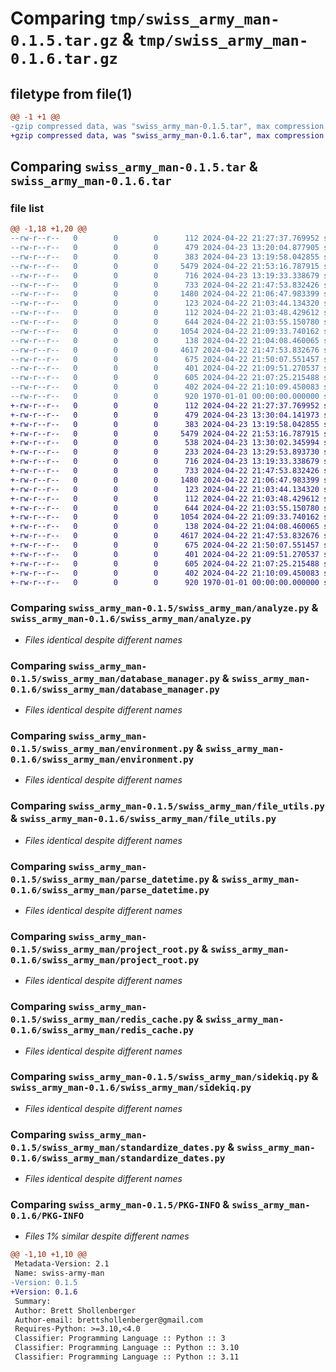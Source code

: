 # Comparing `tmp/swiss_army_man-0.1.5.tar.gz` & `tmp/swiss_army_man-0.1.6.tar.gz`

## filetype from file(1)

```diff
@@ -1 +1 @@
-gzip compressed data, was "swiss_army_man-0.1.5.tar", max compression
+gzip compressed data, was "swiss_army_man-0.1.6.tar", max compression
```

## Comparing `swiss_army_man-0.1.5.tar` & `swiss_army_man-0.1.6.tar`

### file list

```diff
@@ -1,18 +1,20 @@
--rw-r--r--   0        0        0      112 2024-04-22 21:27:37.769952 swiss_army_man-0.1.5/README.md
--rw-r--r--   0        0        0      479 2024-04-23 13:20:04.877905 swiss_army_man-0.1.5/pyproject.toml
--rw-r--r--   0        0        0      383 2024-04-23 13:19:58.042855 swiss_army_man-0.1.5/swiss_army_man/__init__.py
--rw-r--r--   0        0        0     5479 2024-04-22 21:53:16.787915 swiss_army_man-0.1.5/swiss_army_man/analyze.py
--rw-r--r--   0        0        0      716 2024-04-23 13:19:33.338679 swiss_army_man-0.1.5/swiss_army_man/database_manager.py
--rw-r--r--   0        0        0      733 2024-04-22 21:47:53.832426 swiss_army_man-0.1.5/swiss_army_man/environment.py
--rw-r--r--   0        0        0     1480 2024-04-22 21:06:47.983399 swiss_army_man-0.1.5/swiss_army_man/file_utils.py
--rw-r--r--   0        0        0      123 2024-04-22 21:03:44.134320 swiss_army_man-0.1.5/swiss_army_man/grep.py
--rw-r--r--   0        0        0      112 2024-04-22 21:03:48.429612 swiss_army_man-0.1.5/swiss_army_man/is_iterable.py
--rw-r--r--   0        0        0      644 2024-04-22 21:03:55.150780 swiss_army_man-0.1.5/swiss_army_man/parse_datetime.py
--rw-r--r--   0        0        0     1054 2024-04-22 21:09:33.740162 swiss_army_man-0.1.5/swiss_army_man/project_root.py
--rw-r--r--   0        0        0      138 2024-04-22 21:04:08.460065 swiss_army_man-0.1.5/swiss_army_man/query_to_df.py
--rw-r--r--   0        0        0     4617 2024-04-22 21:47:53.832676 swiss_army_man-0.1.5/swiss_army_man/redis_cache.py
--rw-r--r--   0        0        0      675 2024-04-22 21:50:07.551457 swiss_army_man-0.1.5/swiss_army_man/sidekiq.py
--rw-r--r--   0        0        0      401 2024-04-22 21:09:51.270537 swiss_army_man-0.1.5/swiss_army_man/singleton.py
--rw-r--r--   0        0        0      605 2024-04-22 21:07:25.215488 swiss_army_man-0.1.5/swiss_army_man/standardize_dates.py
--rw-r--r--   0        0        0      402 2024-04-22 21:10:09.450083 swiss_army_man-0.1.5/swiss_army_man/string_methods.py
--rw-r--r--   0        0        0      920 1970-01-01 00:00:00.000000 swiss_army_man-0.1.5/PKG-INFO
+-rw-r--r--   0        0        0      112 2024-04-22 21:27:37.769952 swiss_army_man-0.1.6/README.md
+-rw-r--r--   0        0        0      479 2024-04-23 13:30:04.141973 swiss_army_man-0.1.6/pyproject.toml
+-rw-r--r--   0        0        0      383 2024-04-23 13:19:58.042855 swiss_army_man-0.1.6/swiss_army_man/__init__.py
+-rw-r--r--   0        0        0     5479 2024-04-22 21:53:16.787915 swiss_army_man-0.1.6/swiss_army_man/analyze.py
+-rw-r--r--   0        0        0      538 2024-04-23 13:30:02.345994 swiss_army_man-0.1.6/swiss_army_man/boot.py
+-rw-r--r--   0        0        0      233 2024-04-23 13:29:53.893730 swiss_army_man-0.1.6/swiss_army_man/boot_jupyter.py
+-rw-r--r--   0        0        0      716 2024-04-23 13:19:33.338679 swiss_army_man-0.1.6/swiss_army_man/database_manager.py
+-rw-r--r--   0        0        0      733 2024-04-22 21:47:53.832426 swiss_army_man-0.1.6/swiss_army_man/environment.py
+-rw-r--r--   0        0        0     1480 2024-04-22 21:06:47.983399 swiss_army_man-0.1.6/swiss_army_man/file_utils.py
+-rw-r--r--   0        0        0      123 2024-04-22 21:03:44.134320 swiss_army_man-0.1.6/swiss_army_man/grep.py
+-rw-r--r--   0        0        0      112 2024-04-22 21:03:48.429612 swiss_army_man-0.1.6/swiss_army_man/is_iterable.py
+-rw-r--r--   0        0        0      644 2024-04-22 21:03:55.150780 swiss_army_man-0.1.6/swiss_army_man/parse_datetime.py
+-rw-r--r--   0        0        0     1054 2024-04-22 21:09:33.740162 swiss_army_man-0.1.6/swiss_army_man/project_root.py
+-rw-r--r--   0        0        0      138 2024-04-22 21:04:08.460065 swiss_army_man-0.1.6/swiss_army_man/query_to_df.py
+-rw-r--r--   0        0        0     4617 2024-04-22 21:47:53.832676 swiss_army_man-0.1.6/swiss_army_man/redis_cache.py
+-rw-r--r--   0        0        0      675 2024-04-22 21:50:07.551457 swiss_army_man-0.1.6/swiss_army_man/sidekiq.py
+-rw-r--r--   0        0        0      401 2024-04-22 21:09:51.270537 swiss_army_man-0.1.6/swiss_army_man/singleton.py
+-rw-r--r--   0        0        0      605 2024-04-22 21:07:25.215488 swiss_army_man-0.1.6/swiss_army_man/standardize_dates.py
+-rw-r--r--   0        0        0      402 2024-04-22 21:10:09.450083 swiss_army_man-0.1.6/swiss_army_man/string_methods.py
+-rw-r--r--   0        0        0      920 1970-01-01 00:00:00.000000 swiss_army_man-0.1.6/PKG-INFO
```

### Comparing `swiss_army_man-0.1.5/swiss_army_man/analyze.py` & `swiss_army_man-0.1.6/swiss_army_man/analyze.py`

 * *Files identical despite different names*

### Comparing `swiss_army_man-0.1.5/swiss_army_man/database_manager.py` & `swiss_army_man-0.1.6/swiss_army_man/database_manager.py`

 * *Files identical despite different names*

### Comparing `swiss_army_man-0.1.5/swiss_army_man/environment.py` & `swiss_army_man-0.1.6/swiss_army_man/environment.py`

 * *Files identical despite different names*

### Comparing `swiss_army_man-0.1.5/swiss_army_man/file_utils.py` & `swiss_army_man-0.1.6/swiss_army_man/file_utils.py`

 * *Files identical despite different names*

### Comparing `swiss_army_man-0.1.5/swiss_army_man/parse_datetime.py` & `swiss_army_man-0.1.6/swiss_army_man/parse_datetime.py`

 * *Files identical despite different names*

### Comparing `swiss_army_man-0.1.5/swiss_army_man/project_root.py` & `swiss_army_man-0.1.6/swiss_army_man/project_root.py`

 * *Files identical despite different names*

### Comparing `swiss_army_man-0.1.5/swiss_army_man/redis_cache.py` & `swiss_army_man-0.1.6/swiss_army_man/redis_cache.py`

 * *Files identical despite different names*

### Comparing `swiss_army_man-0.1.5/swiss_army_man/sidekiq.py` & `swiss_army_man-0.1.6/swiss_army_man/sidekiq.py`

 * *Files identical despite different names*

### Comparing `swiss_army_man-0.1.5/swiss_army_man/standardize_dates.py` & `swiss_army_man-0.1.6/swiss_army_man/standardize_dates.py`

 * *Files identical despite different names*

### Comparing `swiss_army_man-0.1.5/PKG-INFO` & `swiss_army_man-0.1.6/PKG-INFO`

 * *Files 1% similar despite different names*

```diff
@@ -1,10 +1,10 @@
 Metadata-Version: 2.1
 Name: swiss-army-man
-Version: 0.1.5
+Version: 0.1.6
 Summary: 
 Author: Brett Shollenberger
 Author-email: brettshollenberger@gmail.com
 Requires-Python: >=3.10,<4.0
 Classifier: Programming Language :: Python :: 3
 Classifier: Programming Language :: Python :: 3.10
 Classifier: Programming Language :: Python :: 3.11
```

